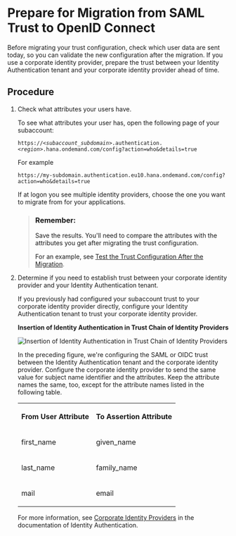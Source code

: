 <!-- loio269f60d804bd499d821312cd1ad3ff0b -->

# Prepare for Migration from SAML Trust to OpenID Connect

Before migrating your trust configuration, check which user data are sent today, so you can validate the new configuration after the migration. If you use a corporate identity provider, prepare the trust between your Identity Authentication tenant and your corporate identity provider ahead of time.



<a name="loio269f60d804bd499d821312cd1ad3ff0b__steps_yvg_gsz_gxb"/>

## Procedure

1.  Check what attributes your users have.

    To see what attributes your user has, open the following page of your subaccount:

    <code>https://<i class="varname">&lt;subaccount_subdomain&gt;</i>.authentication.<i class="varname">&lt;region&gt;</i>.hana.ondemand.com/config?action=who&amp;details=true</code>

    For example

    `https://my-subdomain.authentication.eu10.hana.ondemand.com/config?action=who&details=true`

    If at logon you see multiple identity providers, choose the one you want to migrate from for your applications.

    > ### Remember:  
    > Save the results. You'll need to compare the attributes with the attributes you get after migrating the trust configuration.
    > 
    > For an example, see [Test the Trust Configuration After the Migration](test-the-trust-configuration-after-the-migration-edc7c42.md).

2.  Determine if you need to establish trust between your corporate identity provider and your Identity Authentication tenant.

    If you previously had configured your subaccount trust to your corporate identity provider directly, configure your Identity Authentication tenant to trust your corporate identity provider.

       
      
    **Insertion of Identity Authentication in Trust Chain of Identity Providers**

     ![](images/Injection_of_IAS_Between_Corp_IDP_db96a95.png "Insertion of Identity
                                    Authentication in Trust Chain of Identity
    							Providers") 

    In the preceding figure, we're configuring the SAML or OIDC trust between the Identity Authentication tenant and the corporate identity provider. Configure the corporate identity provider to send the same value for subject name identifier and the attributes. Keep the attribute names the same, too, except for the attribute names listed in the following table.


    <table>
    <tr>
    <th valign="top">

    From User Attribute


    
    </th>
    <th valign="top">

    To Assertion Attribute


    
    </th>
    </tr>
    <tr>
    <td valign="top">

    first\_name


    
    </td>
    <td valign="top">

    given\_name


    
    </td>
    </tr>
    <tr>
    <td valign="top">

    last\_name


    
    </td>
    <td valign="top">

    family\_name


    
    </td>
    </tr>
    <tr>
    <td valign="top">

    mail


    
    </td>
    <td valign="top">

    email


    
    </td>
    </tr>
    </table>
    
    For more information, see [Corporate Identity Providers](https://help.sap.com/docs/IDENTITY_AUTHENTICATION/6d6d63354d1242d185ab4830fc04feb1/19f3eca47db643b6aad448b5dc1075ad.html) in the documentation of Identity Authentication.


